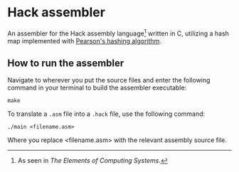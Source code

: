 # Hack assembler
An assembler for the Hack assembly language[^1] written in C, utilizing a hash map implemented with [Pearson's hashing algorithm](https://dl.acm.org/doi/pdf/10.1145/78973.78978).

## How to run the assembler
Navigate to wherever you put the source files and enter the following command in your terminal to build the assembler executable:
```
make
```
To translate a ```.asm``` file into a ```.hack``` file, use the following command:
```
./main <filename.asm>
```
Where you replace <filename.asm> with the relevant assembly source file.
[^1]: As seen in *The Elements of Computing Systems*.
